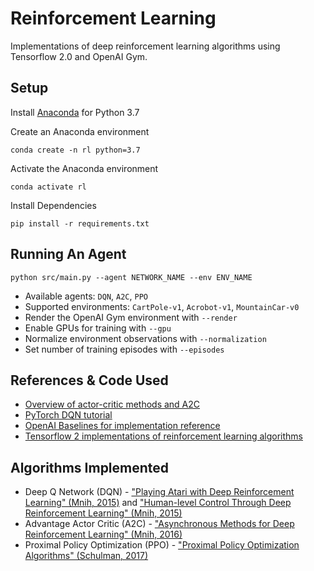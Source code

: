 # Reinforcement Learning

Implementations of deep reinforcement learning algorithms using Tensorflow 2.0 and OpenAI Gym.

## Setup

Install [Anaconda](https://www.anaconda.com/distribution) for Python 3.7

Create an Anaconda environment
```
conda create -n rl python=3.7
```

Activate the Anaconda environment
```
conda activate rl
```

Install Dependencies
```
pip install -r requirements.txt
```

## Running An Agent

```
python src/main.py --agent NETWORK_NAME --env ENV_NAME
```

- Available agents: `DQN`, `A2C`, `PPO`
- Supported environments: `CartPole-v1`, `Acrobot-v1`, `MountainCar-v0`
- Render the OpenAI Gym environment with `--render`
- Enable GPUs for training with `--gpu`
- Normalize environment observations with `--normalization`
- Set number of training episodes with `--episodes`


## References & Code Used

- [Overview of actor-critic methods and A2C](https://towardsdatascience.com/understanding-actor-critic-methods-931b97b6df3f)
- [PyTorch DQN tutorial](https://pytorch.org/tutorials/intermediate/reinforcement_q_learning.html)
- [OpenAI Baselines for implementation reference](https://github.com/openai/baselines)
- [Tensorflow 2 implementations of reinforcement learning algorithms](https://github.com/marload/deep-rl-tf2)

## Algorithms Implemented

- Deep Q Network (DQN) - ["Playing Atari with Deep Reinforcement Learning" (Mnih, 2015)](https://www.cs.toronto.edu/~vmnih/docs/dqn.pdf) and ["Human-level Control Through Deep Reinforcement Learning" (Mnih, 2015)](https://www.nature.com/articles/nature14236)
- Advantage Actor Critic (A2C) - ["Asynchronous Methods for Deep Reinforcement Learning" (Mnih, 2016)](https://arxiv.org/abs/1602.01783)
- Proximal Policy Optimization (PPO) - ["Proximal Policy Optimization Algorithms" (Schulman, 2017)](https://arxiv.org/abs/1707.06347)
